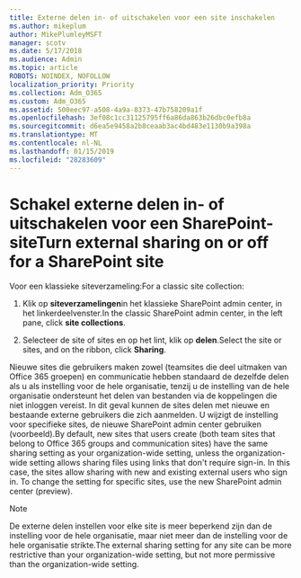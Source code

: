 ```yaml
---
title: Externe delen in- of uitschakelen voor een site inschakelen
ms.author: mikeplum
author: MikePlumleyMSFT
manager: scotv
ms.date: 5/17/2018
ms.audience: Admin
ms.topic: article
ROBOTS: NOINDEX, NOFOLLOW
localization_priority: Priority
ms.collection: Adm_O365
ms.custom: Adm_O365
ms.assetid: 500eec97-a508-4a9a-8373-47b758209a1f
ms.openlocfilehash: 3ef08c1cc31125795ff6a86da863b26dbc0efb8a
ms.sourcegitcommit: d6ea5e9458a2b8ceaab3ac4bd483e1130b9a398a
ms.translationtype: MT
ms.contentlocale: nl-NL
ms.lasthandoff: 01/15/2019
ms.locfileid: "28283609"
---
```

# <a name="turn-external-sharing-on-or-off-for-a-sharepoint-site"></a><span data-ttu-id="e4f03-102">Schakel externe delen in- of uitschakelen voor een SharePoint-site</span><span class="sxs-lookup"><span data-stu-id="e4f03-102">Turn external sharing on or off for a SharePoint site</span></span>

<span data-ttu-id="e4f03-103">Voor een klassieke siteverzameling:</span><span class="sxs-lookup"><span data-stu-id="e4f03-103">For a classic site collection:</span></span>
  
1. <span data-ttu-id="e4f03-104">Klik op **siteverzamelingen**in het klassieke SharePoint admin center, in het linkerdeelvenster.</span><span class="sxs-lookup"><span data-stu-id="e4f03-104">In the classic SharePoint admin center, in the left pane, click **site collections**.</span></span>
    
2. <span data-ttu-id="e4f03-105">Selecteer de site of sites en op het lint, klik op **delen**.</span><span class="sxs-lookup"><span data-stu-id="e4f03-105">Select the site or sites, and on the ribbon, click **Sharing**.</span></span>
    
<span data-ttu-id="e4f03-p101">Nieuwe sites die gebruikers maken zowel (teamsites die deel uitmaken van Office 365 groepen) en communicatie hebben standaard de dezelfde delen als u als instelling voor de hele organisatie, tenzij u de instelling van de hele organisatie ondersteunt het delen van bestanden via de koppelingen die niet inloggen vereist. In dit geval kunnen de sites delen met nieuwe en bestaande externe gebruikers die zich aanmelden. U wijzigt de instelling voor specifieke sites, de nieuwe SharePoint admin center gebruiken (voorbeeld).</span><span class="sxs-lookup"><span data-stu-id="e4f03-p101">By default, new sites that users create (both team sites that belong to Office 365 groups and communication sites) have the same sharing setting as your organization-wide setting, unless the organization-wide setting allows sharing files using links that don't require sign-in. In this case, the sites allow sharing with new and existing external users who sign in. To change the setting for specific sites, use the new SharePoint admin center (preview).</span></span>
  
> [!NOTE]
> <span data-ttu-id="e4f03-109">De externe delen instellen voor elke site is meer beperkend zijn dan de instelling voor de hele organisatie, maar niet meer dan de instelling voor de hele organisatie strikte.</span><span class="sxs-lookup"><span data-stu-id="e4f03-109">The external sharing setting for any site can be more restrictive than your organization-wide setting, but not more permissive than the organization-wide setting.</span></span> 
  

